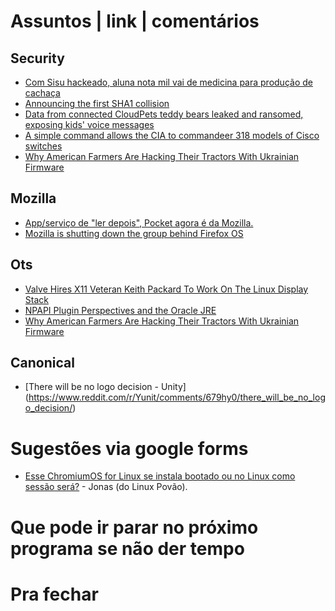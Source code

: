 Assuntos | link | comentários
=============================

Security
--------
* [Com Sisu hackeado, aluna nota mil vai de medicina para produção de cachaça](http://epoca.globo.com/politica/expresso/noticia/2017/01/ataque-contra-aluna-nota-mil-do-enem-foi-planejado-na-noite-do-domingo.html)
* [Announcing the first SHA1 collision](https://security.googleblog.com/2017/02/announcing-first-sha1-collision.html)
* [Data from connected CloudPets teddy bears leaked and ransomed, exposing kids' voice messages](https://www.troyhunt.com/data-from-connected-cloudpets-teddy-bears-leaked-and-ransomed-exposing-kids-voice-messages/)
* [A simple command allows the CIA to commandeer 318 models of Cisco switches](https://arstechnica.com/security/2017/03/a-simple-command-allows-the-cia-to-commandeer-318-models-of-cisco-switches/)
* [Why American Farmers Are Hacking Their Tractors With Ukrainian Firmware](https://motherboard.vice.com/en_us/article/why-american-farmers-are-hacking-their-tractors-with-ukrainian-firmware)

Mozilla
-------
* [App/serviço de "ler depois", Pocket agora é da Mozilla.](https://macmagazine.com.br/2017/02/27/appservico-de-ler-depois-pocket-agora-e-da-mozilla/)
* [Mozilla is shutting down the group behind Firefox OS](http://flip.it/s5OpJT)

Ots
---
* [Valve Hires X11 Veteran Keith Packard To Work On The Linux Display Stack](http://www.phoronix.com/scan.php?page=news_item&px=Valve-Hires-Keith-Packard)
* [NPAPI Plugin Perspectives and the Oracle JRE](https://blogs.oracle.com/java-platform-group/entry/npapi_plugin_perspectives_and_the)
* [Why American Farmers Are Hacking Their Tractors With Ukrainian Firmware](https://motherboard.vice.com/en_us/article/why-american-farmers-are-hacking-their-tractors-with-ukrainian-firmware)

Canonical
---------
* [There will be no logo decision - Unity] (https://www.reddit.com/r/Yunit/comments/679hy0/there_will_be_no_logo_decision/)


Sugestões via google forms
==========================
* [Esse ChromiumOS for Linux se instala bootado ou no Linux como sessão será?](https://download-chromium.appspot.com/?platform=Linux_ChromiumOS_Full&type=snapshots) - Jonas (do Linux Povão).

Que pode ir parar no próximo programa se não der tempo
=======================================================

Pra fechar
==========


